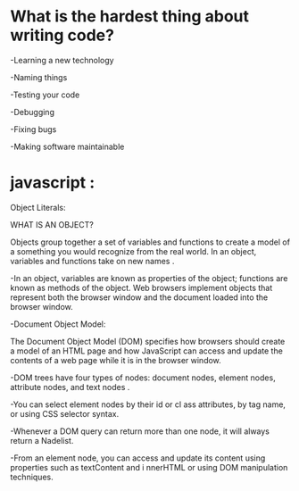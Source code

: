 # What is the hardest thing about writing code?
-Learning a new technology

-Naming things

-Testing your code

-Debugging

-Fixing bugs

-Making software maintainable

# javascript :

Object Literals:

WHAT IS AN OBJECT? 

Objects group together a set of variables and functions to create a model
of a something you would recognize from the real world. In an object,
variables and functions take on new names .


-In an object, variables are known as properties of the
object; functions are known as methods of the object.
Web browsers implement objects that represent both
the browser window and the document loaded into the
browser window. 


-Document Object Model:


The Document Object Model (DOM) specifies
how browsers should create a model of an HTML
page and how JavaScript can access and update the
contents of a web page while it is in the browser window. 


-DOM trees have four types of nodes: document nodes,
element nodes, attribute nodes, and text nodes .


-You can select element nodes by their id or cl ass
attributes, by tag name, or using CSS selector syntax. 


-Whenever a DOM query can return more than one
node, it will always return a Nadelist. 


-From an element node, you can access and update its
content using properties such as textContent and
i nnerHTML or using DOM manipulation techniques. 


